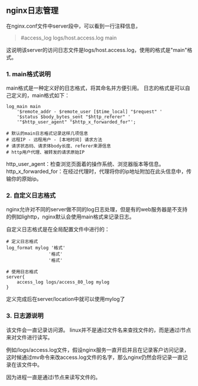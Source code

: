 ## nginx日志管理



在nginx.conf文件中server段中，可以看到一行注释信息，
> #access_log logs/host.access.log main

这说明该server的访问日志文件是logs/host.access.log，使用的格式是"main"格式。

### 1. main格式说明
main格式是一种定义好的日志格式，将其命名并方便引用。
日志的格式是可以自己定义的，main格式如下：
```
log_main main 
	'$remote_addr - $remote_user [$time_local] "$request" '
	'$status $body_bytes_sent "$http_referer" '
	'"$http_user_agent" "$http_x_forwarded_for"';

# 默认的main日志格式记录这样几项信息
# 远程IP - 远程用户 - [本地时间] 请求方法
# 请求状态码、请求体body长度、referer来源信息
# http用户代理、被转发的请求原始IP
```
http_user_agent：检查浏览页面着的操作系统、浏览器版本等信息。
http_x_forwarded_for：在经过代理时，代理将你的ip地址附加在此头信息中，传输你的原始ip。

### 2. 自定义日志格式
nginx允许对不同的server做不同的log日志处理，但是有的web服务器是不支持的例如lighttp，nginx默认会使用main格式来记录日志。

自定义日志格式是在全局配置文件中进行的：
```
# 定义日志格式
log_format mylog '格式'
				'格式'
				'格式'

# 使用日志格式
server{
	access_log logs/access_80_log mylog
}
```
定义完成后在server/location中就可以使用mylog了

### 3. 日志源说明
该文件会一直记录访问源。
linux并不是通过文件名来查找文件的，而是通过i节点来对文件进行读写。

例如/logs/access.log文件，假设nginx服务一直开启并且在记录客户访问记录，这时候通过mv命令来改access.log文件的名字，那么nginx仍然会将记录一直记录在该文件中。

因为进程一直是通过i节点来读写文件的。